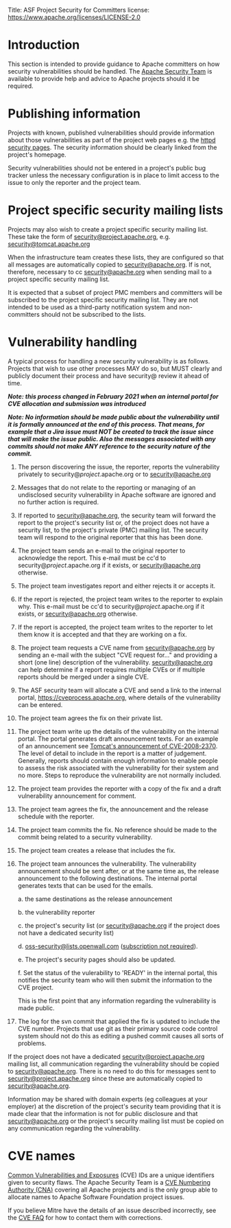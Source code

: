 Title: ASF Project Security for Committers
license: https://www.apache.org/licenses/LICENSE-2.0

# Introduction #

This section is intended to provide guidance to Apache committers on how
security vulnerabilities should be handled. The [Apache Security
Team](mailto:security@apache.org) is available to provide help and advice
to Apache projects should it be required.

# Publishing information #

Projects with known, published vulnerabilities should provide information
about those vulnerabilities as part of the project web pages e.g. the
[httpd security pages](http://httpd.apache.org/security_report.html). The
security information should be clearly linked from the project's homepage.

Security vulnerabilities should not be entered in a project's public bug
tracker unless the necessary configuration is in place to limit access to
the issue to only the reporter and the project team.

# Project specific security mailing lists #

Projects may also wish to create a project specific security mailing list.
These take the form of security@project.apache.org, e.g.
security@tomcat.apache.org

When the infrastructure team creates these lists, they are configured so that
all messages are automatically copied to security@apache.org. If is not,
therefore, necessary to cc security@apache.org when sending mail to a project
specific security mailing list.

It is expected that a subset of project PMC members and committers will be
subscribed to the project specific security mailing list. They are not intended
to be used as a third-party notification system and non-committers should not
be subscribed to the lists.

# Vulnerability handling #

A typical process for handling a new security vulnerability is as follows.
Projects that wish to use other processes MAY do so, but MUST clearly and
publicly document their process and have security@ review it ahead of time.

<b><i>Note: this process changed in February 2021 when an internal portal
for CVE allocation and submission was introduced</i></b>

<b><i>Note: No information should be made public about the vulnerability until it is
formally announced at the end of this process. That means, for example that a Jira
issue must NOT be created to track the issue since that will make the issue public.
Also the messages associated with any commits should not make ANY reference to the
security nature of the commit.</i></b>

1. The person discovering the issue, the reporter, reports the
vulnerability privately to security@<i>project</i>.apache.org or to
security@apache.org

1. Messages that do not relate to the reporting or managing of an
undisclosed security vulnerability in Apache software are ignored and no
further action is required.

1. If reported to security@apache.org, the security team will forward
the report to the project's security list or, of the project does not
have a security list, to the project's private (PMC) mailing list.
The security team will respond to the original reporter that this has
been done.

1. The project team sends an e-mail to the original reporter to acknowledge the report.
This e-mail must be cc'd to security@<i>project</i>.apache.org if it exists, or
security@apache.org otherwise.

1. The project team investigates report and either rejects it or accepts
it.

1. If the report is rejected, the project team writes to the reporter to
explain why.    This e-mail must be cc'd to security@<i>project</i>.apache.org if it exists, or
security@apache.org otherwise.

1. If the report is accepted, the project team writes to the reporter to let them
know it is accepted and that they are working on a fix.

1. The project team requests a CVE name from security@apache.org by
sending an e-mail with the subject "CVE request for..." and providing a
short (one line) description of the vulnerability. security@apache.org can
help determine if a report requires multiple CVEs or if multiple reports
should be merged under a single CVE.

1. The ASF security team will allocate a CVE and send a link to the
internal portal, https://cveprocess.apache.org, where details of the
vulnerability can be entered.

1. The project team agrees the fix on their private list.

1. The project team write up the details of the vulnerability on the
internal portal.  The portal generates draft announcement texts.  For
an example of an announcement see [Tomcat's announcement of
CVE-2008-2370](http://markmail.org/message/w7mdjdxeqius7d6l). The
level of detail to include in the report is a matter of
judgement. Generally, reports should contain enough information to
enable people to assess the risk associated with the vulnerability for
their system and no more. Steps to reproduce the vulnerability are not
normally included.

1. The project team provides the reporter with a copy of the fix and a
draft vulnerability announcement for comment.

1. The project team agrees the fix, the announcement and the release
schedule with the reporter.

1. The project team commits the fix. No reference should be made to the
commit being related to a security vulnerability.

1. The project team creates a release that includes the fix.

1. The project team announces the vulnerability. The vulnerability
announcement should be sent after, or at the same time as, the release announcement to the
following destinations.  The internal portal generates texts that can be used for
the emails.

    a. the same destinations as the release announcement

    b. the vulnerability reporter

    c. the project's security list (or security@apache.org if the project does
not have a dedicated security list)

    d. oss-security@lists.openwall.com ([subscription not required](http://oss-security.openwall.org/wiki/mailing-lists)).

    e. The project's security pages should also be updated.

    f. Set the status of the vulerability to 'READY' in the internal portal, this notifies the
    security team who will then submit the information to the CVE project.

    This is the first point that any information regarding the vulnerability is made public.

1. The log for the svn commit that applied the fix is updated to include
the CVE number. Projects that use git as their primary source code control
system should not do this as editing a pushed commit causes all sorts of
problems.

If the project does not have a dedicated security@project.apache.org
mailing list, all communication regarding the vulnerability should be
copied to security@apache.org. There is no need to do this for messages
sent to security@project.apache.org since these are automatically copied to
security@apache.org.

Information may be shared with domain experts (eg colleagues at your
employer) at the discretion of the project's security team providing that
it is made clear that the information is not for public disclosure and that
security@apache.org or the project's security mailing list must be copied
on any communication regarding the vulnerability.

# CVE names #

[Common Vulnerabilities and Exposures](https://cve.mitre.org/) (CVE)
IDs are a unique identifiers given to security flaws.  The Apache
Security Team is a <a href="https://cve.mitre.org/cve/cna.html">CVE Numbering Authority (CNA)</a> covering all Apache projects and is the only
group able to allocate names to Apache Software Foundation project issues.

If you believe Mitre have the details of an issue described
incorrectly, see the [CVE
FAQ](https://cve.mitre.org/about/faqs.html#b12) for how to contact
them with corrections.

